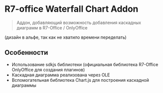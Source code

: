 # R7-office Waterfall Chart Addon
> Аддон, добавляющий возможность добавления каскадных диаграмм в R7-Office / OnlyOffice

(дизайн в альфе, так как не хватило времени переделать)
## Особенности
* Использование sdkjs библиотеки (официальная библиотека R7-Office OnlyOffice для создания плагинов)
* Каскадная диаграмма реализована через OLE
* Вспомогательная библиотека Chart.js для построения каскадной диаграммы
